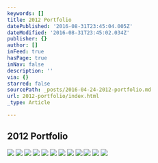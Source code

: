 ```yaml
---
keywords: []
title: 2012 Portfolio
datePublished: '2016-08-31T23:45:04.005Z'
dateModified: '2016-08-31T23:45:02.034Z'
publisher: {}
author: []
inFeed: true
hasPage: true
inNav: false
description: ''
via: {}
starred: false
sourcePath: _posts/2016-04-24-2012-portfolio.md
url: 2012-portfolio/index.html
_type: Article

---
```

## 2012 Portfolio
![](https://s3-us-west-2.amazonaws.com/the-grid-img/p/be770ee592880fca781b2be2f04da41464a7fb03.jpg)
![](https://s3-us-west-2.amazonaws.com/the-grid-img/p/61cd5b9fb59ee7633dc0da9c173e2e7df0aefd31.jpg)
![](https://s3-us-west-2.amazonaws.com/the-grid-img/p/b4fd8f992a4f71239b0b21fbbdc1170acc9d3bec.jpg)
![](https://s3-us-west-2.amazonaws.com/the-grid-img/p/7996b6056fca074444964c99d70eaea177a30eb9.jpg)
![](https://s3-us-west-2.amazonaws.com/the-grid-img/p/54ef40c2dad678aaeb96466b9043d01b5672e56b.jpg)
![](https://s3-us-west-2.amazonaws.com/the-grid-img/p/06d08278a11b96cc0af094f4487d1a27786168da.jpg)
![](https://s3-us-west-2.amazonaws.com/the-grid-img/p/120a3cc22774b65dc971e062e5d97e92cece474b.jpg)
![](https://s3-us-west-2.amazonaws.com/the-grid-img/p/1bf338015fee3cd9d79fdbb3124e23627438c842.jpg)
![](https://s3-us-west-2.amazonaws.com/the-grid-img/p/a051d56d94b6146a16cf0262b88443bb615a85dd.jpg)
![](https://s3-us-west-2.amazonaws.com/the-grid-img/p/96a4a9a1437ac0c60d3113001a916e7e3e93acb1.jpg)
![](https://s3-us-west-2.amazonaws.com/the-grid-img/p/73d16e7a09fea2df5fc2eba036bbdd72c5060f72.jpg)
![](https://s3-us-west-2.amazonaws.com/the-grid-img/p/b43bc779c3e93ca4dde313f1fcfa38c20121e99e.jpg)